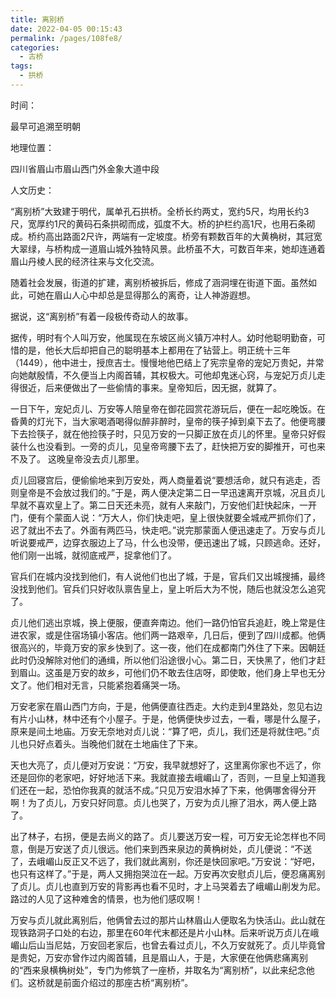 ```yaml
---
title: 离别桥
date: 2022-04-05 00:15:43
permalink: /pages/108fe8/
categories:
  - 古桥
tags:
  - 拱桥 
---
```

时间：

最早可追溯至明朝

地理位置：

四川省眉山市眉山西门外金象大道中段

人文历史：

“离别桥”大致建于明代，属单孔石拱桥。全桥长约两丈，宽约5尺，均用长约3尺，宽厚约1尺的黄码石条拱砌而成，弧度不大。桥的护栏约高1尺，也用石条砌成。桥约高出路面2尺许，两端有一定坡度。桥旁有颗数百年的大黄桷树，其冠宽大翠绿，与桥构成一道眉山城外独特风景。此桥虽不大，可数百年来，她却连通着眉山丹棱人民的经济往来与文化交流。

随着社会发展，街道的扩建，离别桥被拆后，修成了涵洞埋在街道下面。虽然如此，可她在眉山人心中却总是显得那么的离奇，让人神游遐想。

据说，这“离别桥”有着一段极传奇动人的故事。

据传，明时有个人叫万安，他属现在东坡区尚义镇万冲村人。幼时他聪明勤奋，可惜的是，他长大后却把自己的聪明基本上都用在了钻营上。明正统十三年（1449），他中进士，授庶吉士。慢慢地他巴结上了宪宗皇帝的宠妃万贵妃，并常向她献殷情，不久便当上内阁首辅，其权极大。可他却鬼迷心窍，与宠妃万贞儿走得很近，后来便做出了一些偷情的事来。皇帝知后，因无据，就算了。

一日下午，宠妃贞儿、万安等人陪皇帝在御花园赏花游玩后，便在一起吃晚饭。在昏黄的灯光下，当大家喝酒喝得似醉非醉时，皇帝的筷子掉到桌下去了。他便弯腰下去捡筷子，就在他捡筷子时，只见万安的一只脚正放在贞儿的怀里。皇帝只好假装什么也没看到。一旁的贞儿，见皇帝弯腰下去了，赶快把万安的脚推开，可也来不及了。
这晚皇帝没去贞儿那里。

贞儿回寝宫后，便偷偷地来到万安处，两人商量着说“要想活命，就只有逃走，否则皇帝是不会放过我们的。”于是，两人便决定第二日一早迅速离开京城，况且贞儿早就不喜欢皇上了。第二日天还未亮，就有人来敲门，万安他们赶快起床，一开门，便有个蒙面人说：“万大人，你们快走吧，皇上很快就要全城戒严抓你们了，迟了就出不去了。外面有两匹马，快走吧。”说完那蒙面人便迅速走了。万安与贞儿听说要戒严，边穿衣服边上了马，什么也没带，便迅速出了城，只顾逃命。还好，他们刚一出城，就彻底戒严，捉拿他们了。

官兵们在城内没找到他们，有人说他们也出了城，于是，官兵们又出城搜捕，最终没找到他们。官兵们只好收队禀告皇上，皇上听后大为不悦，随后也就没怎么追究了。

贞儿他们逃出京城，换上便服，便直奔南边。他们一路仍怕官兵追赶，晚上常是住进农家，或是住宿场镇小客店。他们两一路艰辛，几日后，便到了四川成都。他俩很高兴的，毕竟万安的家乡快到了。这一夜，他们在成都南门外住了下来。因朝廷此时仍没解除对他们的通缉，所以他们沿途很小心。第二日，天快黑了，他们才赶到眉山。这虽是万安的故乡，可他们仍不敢去住店呀，即使敢，他们身上早也无分文了。他们相对无言，只能紧抱着痛哭一场。

万安老家在眉山西门方向，于是，他俩便直往西走。大约走到4里路处，忽见右边有片小山林，林中还有个小屋子。于是，他俩便快步过去，一看，哪是什么屋子，原来是间土地庙。万安无奈地对贞儿说：“算了吧，贞儿，我们还是将就住吧。”贞儿也只好点着头。当晚他们就在土地庙住了下来。

天也大亮了，贞儿便对万安说：“万安，我早就想好了，这里离你家也不远了，你还是回你的老家吧，好好地活下来。我就直接去峨嵋山了，否则，一旦皇上知道我们还在一起，恐怕你我真的就活不成。”只见万安泪水掉了下来，他俩哪舍得分开啊！为了贞儿，万安只好同意。贞儿也哭了，万安为贞儿擦了泪水，两人便上路了。

出了林子，右拐，便是去尚义的路了。贞儿要送万安一程，可万安无论怎样也不同意，倒是万安送了贞儿很远。他们来到西来泉边的黄桷树处，贞儿便说：“不送了，去峨嵋山反正又不远了，我们就此离别，你还是快回家吧。”万安说：“好吧，也只有这样了。”于是，两人又拥抱哭泣在一起。万安再次安慰贞儿后，便忍痛离别了贞儿。贞儿也直到万安的背影再也看不见时，才上马哭着去了峨嵋山削发为尼。路过的人见了这种难舍的情景，也为他们感叹啊！

万安与贞儿就此离别后，他俩曾去过的那片山林眉山人便取名为快活山。此山就在现铁路洞子口处的右边，那里在60年代末都还是片小山林。后来听说万贞儿在峨嵋山后山当尼姑，万安回老家后，也曾去看过贞儿，不久万安就死了。贞儿毕竟曾是贵妃，万安亦曾作过内阁首辅，且是眉山人，于是，大家便在他俩悲痛离别的“西来泉横桷树处”，专门为修筑了一座桥，并取名为“离别桥”，以此来纪念他们。这桥就是前面介绍过的那座古桥“离别桥”。
